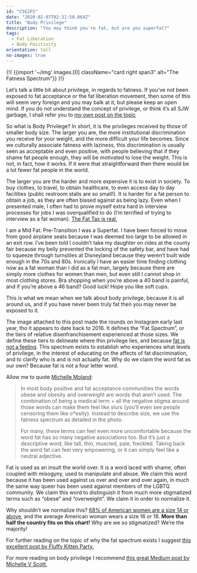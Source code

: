 ```yaml
---
id: "C5E2F5"
date: "2020-02-07T02:31:50.864Z"
title: "Body Privilege"
description: "You may think you're fat, but are you superfat?"
tags:
  - Fat Liberation
  - Body Positivity
orientation: tall
no-images: true
---
```


{!{
{{import '~/img' images.[0] className="card right span3" alt="The Fatness Spectrum"}}
}!}

Let’s talk a little bit about privilege, in regards to fatness. If you've not been exposed to fat acceptance or the fat liberation movement, then some of this will seem very foreign and you may balk at it, but please keep an open mind. If you do not understand the concept of privilege, or think it’s all SJW garbage, I shall refer you to [my own post on the topic](/p/1E9507/checking-privilege/)

So what is Body Privilege? In short, it is the privileges received by those of smaller body size. The larger you are, the more institutional discrimination you receive for your weight, and the more difficult your life becomes. Since we culturally associate fatness with laziness, this discrimination is usually seen as acceptable and even positive, with people believing that if they shame fat people enough, they will be motivated to lose the weight. This is not, in fact, how it works. If it were that straightforward then there would be a lot fewer fat people in the world.

The larger you are the harder and more expensive it is to exist in society. To buy clothes, to travel, to obtain healthcare, to even access day to day facilities (public restroom stalls are so small!). It is harder for a fat person to obtain a job, as they are often biased against as being lazy. Even when I presented male, I often had to prove myself extra hard in interview processes for jobs I was overqualified to do (I’m terrified of trying to interview as a fat woman). [The Fat Tax is real.](https://humanparts.medium.com/the-fat-tax-is-real-and-its-getting-worse-f46f7634b817)

I am a Mid Fat. Pre-Transition I was a Superfat. I have been forced to move from good airplane seats because I was deemed too large to be allowed in an exit row. I’ve been told I couldn’t take my daughter on rides at the county fair because my belly prevented the locking of the safety bar, and have had to squeeze through turnstiles at Disneyland because they weren’t built wide enough in the 70s and 80s. Ironically I have an easier time finding clothing now as a fat woman than I did as a fat man, largely because there are simply more clothes for women than men, but even still I cannot shop in most clothing stores. Bra shopping when you’re above a 40 band is painful, and if you’re above a 46 band? Good luck! Hope you like soft cups.

This is what we mean when we talk about body privilege, because it is all around us, and if you have never been truly fat then you may never be exposed to it.

The image attached to this post made the rounds on Instagram early last year, tho it appears to date back to 2016. It defines the “Fat Spectrum”, or the tiers of relative disenfranchisement experienced at those sizes. We define these tiers to delineate where thin privilege lies, and because [fat is not a feeling](https://youtu.be/fzia-8MX4ig). This spectrum exists to establish who experiences what levels of privilege, in the interest of educating on the affects of fat discrimination, and to clarify who is and is not actually fat. Why do we claim the word fat as our own? Because fat is not a four letter word.

Allow me to quote [Michelle Moland](https://instagram.com/fatfeministmich):

> In most body positive and fat acceptance communities the words obese and obesity and overweight are words that aren’t used. The combination of being a medical term + all the negative stigma around those words can make them feel like slurs (you’ll even see people censoring them like o*esity). Instead to describe size, we use the fatness spectrum as detailed in the photo.
>
> For many, these terms can feel even more uncomfortable because the word fat has so many negative associations too. But it’s just a descriptive word, like tall, thin, muscled, pale, freckled. Taking back the word fat can feel very empowering, or it can simply feel like a neutral adjective.

Fat is used as an insult the world over. It is a word laced with shame, often coupled with misogyny, used to manipulate and abuse. We claim this word because it has been used against us over and over and over again, in much the same way queer has been used against members of the LGBTQ community. We claim this word to distinguish it from much more stigmatized terms such as “obese” and “overweight”. We claim it in order to normalize it.

Why shouldn’t we normalize this? [68% of American women are a size 14 or above](https://www.racked.com/2018/6/5/17380662/size-numbers-average-woman-plus-market), and the average American woman wears a size 16 or 18. **More than half the country fits on this chart!** Why are we so stigmatized? We’re the majority!

For further reading on the topic of why the fat spectrum exists I suggest [this excellent post by Fluffy Kitten Party.](https://fluffykittenparty.com/2019/10/05/fategories-understanding-smallfat-fragility-the-fat-spectrum/)

For more reading on body privilege I recommend [this great Medium post by Michelle V Scott.](https://medium.com/@michellevscott/fat-privilege-revelations-of-a-medium-fat-regarding-the-fat-spectrum-ec70dc908336)


